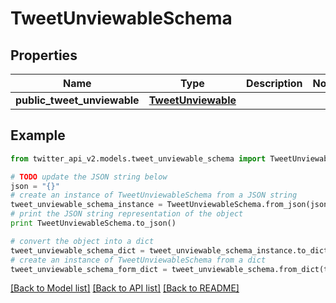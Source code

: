# TweetUnviewableSchema


## Properties
Name | Type | Description | Notes
------------ | ------------- | ------------- | -------------
**public_tweet_unviewable** | [**TweetUnviewable**](TweetUnviewable.md) |  | 

## Example

```python
from twitter_api_v2.models.tweet_unviewable_schema import TweetUnviewableSchema

# TODO update the JSON string below
json = "{}"
# create an instance of TweetUnviewableSchema from a JSON string
tweet_unviewable_schema_instance = TweetUnviewableSchema.from_json(json)
# print the JSON string representation of the object
print TweetUnviewableSchema.to_json()

# convert the object into a dict
tweet_unviewable_schema_dict = tweet_unviewable_schema_instance.to_dict()
# create an instance of TweetUnviewableSchema from a dict
tweet_unviewable_schema_form_dict = tweet_unviewable_schema.from_dict(tweet_unviewable_schema_dict)
```
[[Back to Model list]](../README.md#documentation-for-models) [[Back to API list]](../README.md#documentation-for-api-endpoints) [[Back to README]](../README.md)


